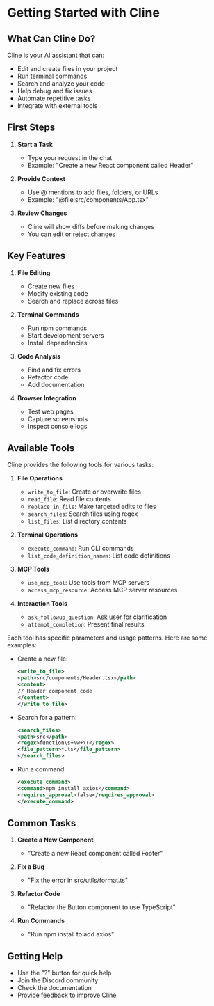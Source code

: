 # Getting Started with Cline

## What Can Cline Do?
Cline is your AI assistant that can:
- Edit and create files in your project
- Run terminal commands
- Search and analyze your code
- Help debug and fix issues
- Automate repetitive tasks
- Integrate with external tools

## First Steps
1. **Start a Task**
   - Type your request in the chat
   - Example: "Create a new React component called Header"

2. **Provide Context**
   - Use @ mentions to add files, folders, or URLs
   - Example: "@file:src/components/App.tsx"

3. **Review Changes**
   - Cline will show diffs before making changes
   - You can edit or reject changes

## Key Features
1. **File Editing**
   - Create new files
   - Modify existing code
   - Search and replace across files

2. **Terminal Commands**
   - Run npm commands
   - Start development servers
   - Install dependencies

3. **Code Analysis**
   - Find and fix errors
   - Refactor code
   - Add documentation

4. **Browser Integration**
   - Test web pages
   - Capture screenshots
   - Inspect console logs

## Available Tools

Cline provides the following tools for various tasks:

1. **File Operations**
   - `write_to_file`: Create or overwrite files
   - `read_file`: Read file contents
   - `replace_in_file`: Make targeted edits to files
   - `search_files`: Search files using regex
   - `list_files`: List directory contents

2. **Terminal Operations**
   - `execute_command`: Run CLI commands
   - `list_code_definition_names`: List code definitions

3. **MCP Tools**
   - `use_mcp_tool`: Use tools from MCP servers
   - `access_mcp_resource`: Access MCP server resources

4. **Interaction Tools**
   - `ask_followup_question`: Ask user for clarification
   - `attempt_completion`: Present final results

Each tool has specific parameters and usage patterns. Here are some examples:

- Create a new file:
  ```xml
  <write_to_file>
  <path>src/components/Header.tsx</path>
  <content>
  // Header component code
  </content>
  </write_to_file>
  ```

- Search for a pattern:
  ```xml
  <search_files>
  <path>src</path>
  <regex>function\s+\w+\(</regex>
  <file_pattern>*.ts</file_pattern>
  </search_files>
  ```

- Run a command:
  ```xml
  <execute_command>
  <command>npm install axios</command>
  <requires_approval>false</requires_approval>
  </execute_command>
  ```

## Common Tasks
1. **Create a New Component**
   - "Create a new React component called Footer"

2. **Fix a Bug**
   - "Fix the error in src/utils/format.ts"

3. **Refactor Code**
   - "Refactor the Button component to use TypeScript"

4. **Run Commands**
   - "Run npm install to add axios"

## Getting Help
- Use the "?" button for quick help
- Join the Discord community
- Check the documentation
- Provide feedback to improve Cline

